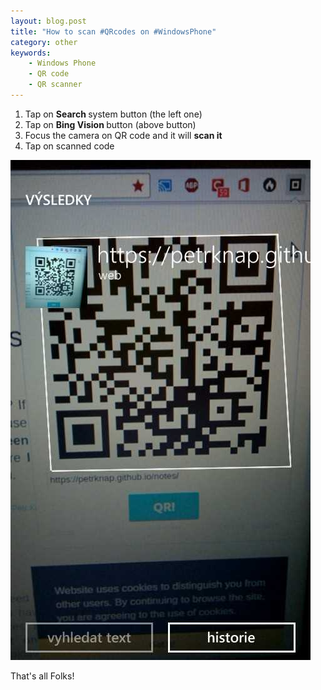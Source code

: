 ```yaml
---
layout: blog.post
title: "How to scan #QRcodes on #WindowsPhone"
category: other
keywords:
    - Windows Phone
    - QR code
    - QR scanner
---
```


1. Tap on **Search <span class="fa fa-search" aria-hidden="true"></span>** system button (the left one)
2. Tap on **Bing Vision <span class="fa fa-eye" aria-hidden="true"></span>** button (above <span class="fa fa-windows" aria-hidden="true"></span> button)
3. Focus the camera on QR code and it will **scan it**
4. Tap on scanned code

![Focus the camera on QR code](/notes/data/windows-phone-qr-scanner/focus-the-camera-on-qr-code.jpg)

That's all Folks!
